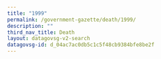 ```yaml
---
title: "1999"
permalink: /government-gazette/death/1999/
description: ""
third_nav_title: Death
layout: datagovsg-v2-search
datagovsg-id: d_04ac7ac0db5c1c5f48cb9384bfe8be2f
---
```

